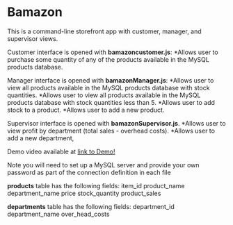 # Bamazon

This is a command-line storefront app with customer, manager, and supervisor views.

Customer interface is opened with **bamazoncustomer.js**:
    *Allows user to purchase some quantity of any of the products available in the MySQL products database.

Manager interface is opened with **bamazonManager.js**:
    *Allows user to view all products available in the MySQL products database with stock quantities.
    *Allows user to view all products available in the MySQL products database with stock quantities less than 5.
    *Allows user to add stock to a product.
    *Allows user to add a new product.

Supervisor interface is opened with **bamazonSupervisor.js**.
    *Allows user to view profit by department (total sales - overhead costs).
    *Allows user to add a new department,

Demo video available at [link to Demo!](https://drive.google.com/open?id=0Bxq14zPqWo3ncXdNWVlPYUZaRGM)

Note you will need to set up a MySQL server and provide your own password as part of the connection definition in each file

**products** table has the following fields:
item_id
product_name
department_name
price
stock_quantity
product_sales

**departments** table has the following fields:
department_id
department_name
over_head_costs

